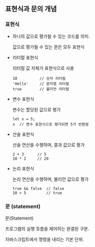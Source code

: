 ## 표현식과 문의 개념

### 표현식 

- 하나의 값으로 평가될 수 있는 코드를 의미.

    값으로 평가될 수 있는 문은 모두 표현식


- 리터럴 표현식

    리터럴 값 자체가 표현식으로 사용
    ```
    10          // 숫자 리터럴
    'Hello'     // 문자열 리터럴
    true        // 불리언 리터럴
    ```

- 변수 표현식

    변수는 할당된 값으로 평가
    ```
    let x = 5;
    x  // 변수 표현식으로 평가되면 5가 반환됨
    ```

- 산술 표현식

    산술 연산을 수행하며, 결과 값으로 평가

    ```
    2 + 3      // 5
    10 * 2     // 20
    ```

- 논리 표현식

    논리 연산을 수행하며, 불리언 값으로 평가

    ```
    true && false  // false
    10 > 5         // true
    ```


### 문 (statement)

문(Statement)

프로그램의 실행 흐름을 제어하는 완결된 구문.

자바스크립트에서 명령을 내리는 기본 단위.